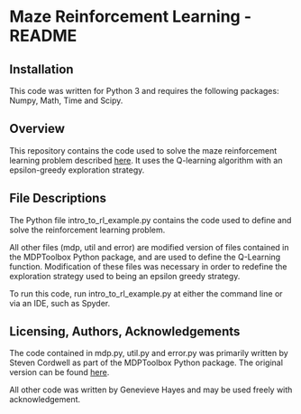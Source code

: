 # Maze Reinforcement Learning - README

## Installation
This code was written for Python 3 and requires the following packages: Numpy, Math, Time and Scipy.

## Overview
This repository contains the code used to solve the maze reinforcement learning problem described [here](). It uses the Q-learning algorithm with an epsilon-greedy exploration strategy.

## File Descriptions
The Python file intro_to_rl_example.py contains the code used to define and solve the reinforcement learning problem. 

All other files (mdp, util and error) are modified version of files contained in the MDPToolbox Python package, and are used to define the Q-Learning function. Modification of these files was necessary in order to redefine the exploration strategy used to being an epsilon greedy strategy.

To run this code, run intro_to_rl_example.py at either the command line or via an IDE, such as Spyder.

## Licensing, Authors, Acknowledgements
The code contained in mdp.py, util.py and error.py was primarily written by Steven Cordwell as part of the MDPToolbox Python package. The original version can be found [here](https://github.com/sawcordwell/pymdptoolbox).

All other code was written by Genevieve Hayes and may be used freely with acknowledgement.
